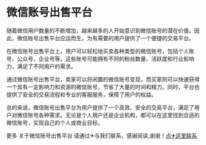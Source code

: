 # 微信账号出售平台

随着微信用户数量的不断增加，越来越多的人开始意识到微信账号的潜在价值。因此，微信账号出售平台应运而生，为有需要的用户提供了一个便捷的交易平台。

在微信账号出售平台上，用户可以轻松地买卖各种类型的微信账号，包括个人账号、公众号、企业号等。这些账号可能拥有不同的粉丝数量、活跃度和行业影响力，满足了不同用户的需求。

通过微信账号出售平台，卖家可以将闲置的微信账号变现，而买家则可以快速获得一个具有一定影响力和资源的微信账号，节省了大量的时间和精力。同时，平台也提供了安全的交易流程和专业的客服服务，保障了用户的权益。

总的来说，微信账号出售平台为用户提供了一个高效、安全的交易平台，满足了用户对微信账号各种需求。无论是个人用户还是企业机构，都可以在这里找到合适的微信账号，实现自己的个人或商业目标。

更多 关于微信账号出售平台 请通过✈与我们联系，感谢阅读,谢谢！[点✈这里联系](https://b.k02.cc)